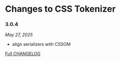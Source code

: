 # Changes to CSS Tokenizer

### 3.0.4

_May 27, 2025_

- align serializers with CSSOM

[Full CHANGELOG](https://github.com/csstools/postcss-plugins/tree/main/packages/css-tokenizer/CHANGELOG.md)
